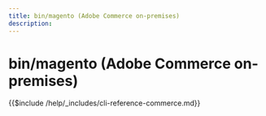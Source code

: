 ```yaml
---
title: bin/magento (Adobe Commerce on-premises)
description:
---
```


# bin/magento (Adobe Commerce on-premises)

{{$include /help/_includes/cli-reference-commerce.md}}
